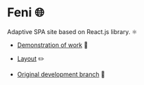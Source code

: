 # **Feni** 🌐  

Adaptive SPA site based on React.js library. ⚛️    

- [Demonstration of work](https://feni-studio.netlify.app/) 🔗   
- [Layout](https://www.figma.com/file/X9DR9ThkQiIW1Vv4BjDB1P/Whales-Design-2.0?type=design&node-id=299-461&mode=design) ✏️   

- [Original development branch](https://github.com/jkenix/jkenix.github.io/tree/feni) 🔗  
